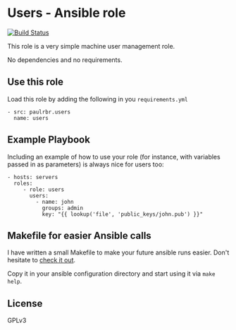 Users - Ansible role
=========

[![Build Status](https://travis-ci.org/paulRbr/ansible-users.svg?branch=master)](https://travis-ci.org/paulRbr/ansible-users)

This role is a very simple machine user management role.

No dependencies and no requirements.

Use this role
-------------

Load this role by adding the following in you `requirements.yml`

    - src: paulrbr.users
      name: users

Example Playbook
----------------

Including an example of how to use your role (for instance, with variables passed in as parameters) is always nice for users too:

    - hosts: servers
      roles:
         - role: users
           users:
             - name: john
               groups: admin
               key: "{{ lookup('file', 'public_keys/john.pub') }}"


Makefile for easier Ansible calls
------------------

I have written a small Makefile to make your future ansible runs easier. Don't hesitate to [check it out](https://github.com/paulRbr/ansible-makefile/blob/master/Makefile).

Copy it in your ansible configuration directory and start using it via `make help`.


License
-------

GPLv3
